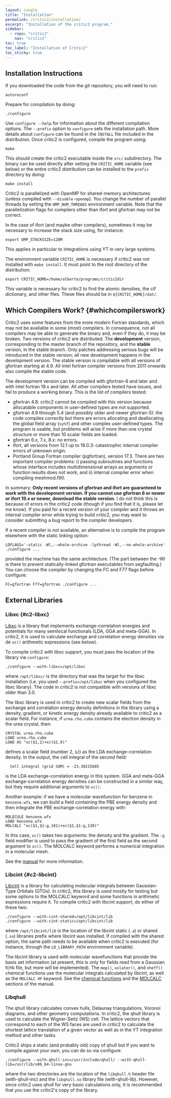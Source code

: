 ```yaml
---
layout: single
title: "Installation"
permalink: /critic2/installation/
excerpt: "Installation of the critic2 program."
sidebar:
  - repo: "critic2"
    nav: "critic2" 
toc: true
toc_label: "Installation of Critic2"
toc_sticky: true
---
```


## Installation Instructions

If you downloaded the code from the git repository, you will need to run:
~~~
autoreconf
~~~
Prepare for compilation by doing:
~~~
./configure
~~~
Use `configure --help` for information about the different
compilation options. The `--prefix` option to `configure` sets the
installation path. More details about `configure` can be found in the
`INSTALL` file included in the distribution. Once critic2 is configured,
compile the program using:
~~~
make
~~~
This should create the critic2 executable inside the `src/`
subdirectory. The binary can be used directly after setting the
`CRITIC_HOME` variable (see below) or the entire critic2 distribution can be
installed to the `prefix` directory by doing:
~~~
make install
~~~
Critic2 is parallelized with OpenMP for shared-memory architectures (unless
compiled with `--disable-openmp`). You change the number of
parallel threads by setting the `OMP_NUM_THREADS`
environment variable. Note that the parallelization flags for
compilers other than ifort and gfortran may not be correct.

In the case of ifort (and maybe other compilers), sometimes it may be
necessary to increase the stack size using, for instance:
~~~
export OMP_STACKSIZE=128M
~~~
This applies in particular to integrations using YT in very large
systems.

The environment variable `CRITIC_HOME` is necessary if critic2 was not
installed with `make install`. It must point to the root directory of
the distribution:
~~~
export CRITIC_HOME=/home/alberto/programs/critic2dir
~~~
This variable is necessary for critic2 to find the atomic densities,
the cif dictionary, and other files. These files should be in
`${CRITIC_HOME}/dat/`.

## Which Compilers Work? {#whichcompilerswork}

Critic2 uses some features from the more modern Fortran standards,
which may not be available in some (most) compilers. In consequence,
not all compilers may be able to generate the binary and, even if they
do, it may be broken. Two versions of critic2 are distributed. The
**development** version, corresponding to the master branch of the
repository, and the **stable** version, in the stable branch. Only
patches addressing serious bugs will be introduced in the stable
version; all new development happens in the development version. The
stable version is compilable with all versions of gfortran starting at
4.9. All intel fortran compiler versions from 2011 onwards also
compile the stable code.

The development version can be compiled with gfortran-6 and later and
with intel fortran 19.x and later. All other compilers tested have
issues, and fail to produce a working binary. This is the list of
compilers tested:

* gfortran 4.8: critic2 cannot be compiled with this version because
  allocatable components in user-defined types are not supported.
* gfortran 4.9 through 5.4 (and possibly older and newer gfortran-5):
  the code compiles correctly but there are errors allocating and
  deallocating the global field array (`sy%f`) and other complex
  user-defined types. The program is usable, but problems will arise
  if more than one crystal structure or more than 10 scalar fields are
  loaded.
* gfortran 6.x, 7.x, 8.x: no errors.
* ifort, all versions from 12.1 up to 18.0.3: catastrophic internal
  compiler errors of unknown origin.
* Portland Group Fortran compiler (pgfortran), version 17.3. There are
  two important compiler problems: i) passing subroutines and
  functions whose interface includes multidimensional arrays as
  arguments or function results does not work, and ii) internal
  compiler error when compiling meshmod.f90.

In summary: **Only recent versions of gfortran and ifort are
guaranteed to work with the development version. If you cannot use
gfortran 6 or newer or ifort 19.x or newer, download the stable
version.** I do not think this is because of errors in the critic2
code (though if you find that it is, please let me know). If you paid
for a recent version of your compiler and it throws an internal
compiler error while trying to build critic2, you may want to consider
submitting a bug report to the compiler developers.

If a recent compiler is not available, an alternative is to compile
the program elsewhere with the static linking option:
~~~
LDFLAGS='-static -Wl,--whole-archive -lpthread -Wl,--no-whole-archive' ./configure ...
~~~
provided the machine has the same architecture. (The part between the
-Wl is there to prevent statically-linked gfortran executables from
segfaulting.) You can choose the compiler by changing the FC and F77
flags before configure:
~~~
FC=gfortran F77=gfortran ./configure ...
~~~

## External Libraries

### Libxc {#c2-libxc}

[Libxc](http://octopus-code.org/wiki/Libxc) is a library that
implements exchange-correlation energies and potentials for many
semilocal functionals (LDA, GGA and meta-GGA). In critic2, it is used
to calculate exchange and correlation energy densities via de `xc()`
arithmetic expressions (see below).

To compile critic2 with libxc support, you must pass the location of
the library via `configure`:

    ./configure --with-libxc=/opt/libxc

where `/opt/libxc/` is the directory that was the target for the libxc
installation (i.e. you used `--prefix=/opt/libxc` when you configured
the libxc library). The code in critic2 is not compatible with
versions of libxc older than 3.0.

The libxc library is used in critic2 to create new scalar fields from
the exchange and correlation energy density definitions in the library
using a density, gradient, or kinetic energy density already available
to critic2 as a scalar field. For instance, if `urea.rho.cube`
contains the electron density in the urea crystal, then:
~~~
CRYSTAL urea.rho.cube
LOAD urea.rho.cube
LOAD AS "xc($1,1)+xc($1,9)"
~~~
defines a scalar field (number 2, `$2`) as the LDA
exchange-correlation density. In the output, the cell integral of
the second field:
~~~
  Cell integral (grid SUM) = -23.30215685
~~~
is the LDA exchange-correlation energy in this system. GGA and
meta-GGA exchange-correlation energy densities can be constructed in a
similar way, but they require additional arguments to `xc()`.

Another example: if we have a molecular wavefunction for benzene in
`benzene.wfx`, we can build a field containing the PBE energy density
and then integrate the PBE exchange-correlation energy with: 
~~~
MOLECULE benzene.wfx
LOAD benzene.wfx
MOLCALC "xc($1,$1:g,101)+xc($1,$1:g,130)"
~~~
In this case, `xc()` takes two arguments: the density and the
gradient. The `:g` field modifier is used to pass the gradient of the
first field as the second argument to `xc()`. The MOLCALC keyword
performs a numerical integration in a molecular mesh.

See the [manual](/critic2/manual/arithmetics/#libxc) for more
information.

### Libcint {#c2-libcint}

[Libcint](https://github.com/sunqm/libcint) is a library for
calculating molecular integrals between Gaussian-Type Orbitals
(GTOs). In critic2, this library is used mostly for testing but some
options to the MOLCALC keyword and some functions in arithmetic
expressions require it. To compile critic2 with libcint support, do
either of these two:
~~~
./configure --with-cint-shared=/opt/libcint/lib
./configure --with-cint-static=/opt/libcint/lib
~~~
where `/opt/libcint/lib` is the location of the libcint static (`.a`)
or shared (`.so`) libraries prefix where libcint was installed.  If
compiled with the shared option, the same path needs to be available
when critic2 is executed (for instance, through the `LD_LIBRARY_PATH`
environment variable).

The libcint library is used with molecular wavefunctions that provide
the basis set information (at present, this is only for fields read
from a Gaussian fchk file, but more will be implemented). The `mep()`,
`uslater()`, and `nheff()` chemical functions use the molecular
integrals calculated by libcint, as well as the `MOLCALC HF`
keyword. See the 
[chemical functions](/critic2/manual/arithmetics/#availchemfun) and the
[MOLCALC](/critic2/manual/misc/#c2-molcalc) sections of the manual.

### Libqhull

The qhull library calculates convex hulls, Delaunay triangulations,
Voronoi diagrams, and other geometry computations. In critic2, the
qhull library is used to calculate the Wigner-Seitz (WS) cell. The
lattice vectors that correspond to each of the WS faces are used in
critic2 to calculate the shortest lattice translation of a given
vector as well as in the YT integration method and other
tasks. 

Critic2 ships a static (and probably old) copy of qhull but if you
want to compile against your own, you can do so via configure:
~~~
./configure --with-qhull-inc=/usr/include/qhull/ --with-qhull-lib=/usr/lib/x86_64-linux-gnu
~~~
where the two directories are the location of the `libqhull.h` header
file (with-qhull-inc) and the `libqhull.so` library file
(with-qhull-lib). However, since critic2 uses qhull for very basic
calculations only, it is recommended that you use the critic2's
copy of the library.

